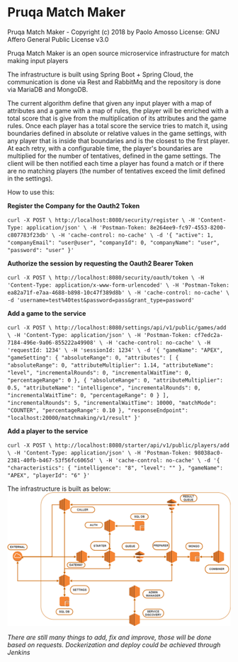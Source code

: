 # Pruqa Match Maker
Pruqa Match Maker - Copyright (c) 2018 by Paolo Amosso
License: GNU Affero General Public License v3.0

Pruqa Match Maker is an open source microservice infrastructure for match making input players

The infrastructure is built using Spring Boot + Spring Cloud, the communication is done via Rest and RabbitMq
and the repository is done via MariaDB and MongoDB.

The current algorithm define that given any input player with a map of attributes and a game with a map of rules,
the player will be enriched with a total score that is give from the multiplication of its attributes and the game rules.
Once each player has a total score the service tries to match it, using boundaries defined in absolute or relative values
in the game settings, with any player that is inside that boundaries and is the closest to the first player.
At each retry, with a configurable time, the player's boundaries are multiplied for the number of tentatives, defined in the game settings.
The client will be then notified each time a player has found a match or if there are no matching players (the number
of tentatives exceed the limit defined in the settings).

How to use this:

**Register the Company for the Oauth2 Token**

`
curl -X POST \
  http://localhost:8080/security/register \
  -H 'Content-Type: application/json' \
  -H 'Postman-Token: 8e264ee9-fc97-4553-8200-c807783f23db' \
  -H 'cache-control: no-cache' \
  -d '{
  "active": 1,
    "companyEmail": "user@user",
    "companyId": 0,
    "companyName": "user",
    "password": "user"
}'
`

**Authorize the session by requesting the Oauth2 Bearer Token**

`
curl -X POST \
  http://localhost:8080/security/oauth/token \
  -H 'Content-Type: application/x-www-form-urlencoded' \
  -H 'Postman-Token: ea82a71f-e7aa-4688-b898-10c47f389d8b' \
  -H 'cache-control: no-cache' \
  -d 'username=test%40test&password=pass&grant_type=password'
`

**Add a game to the service**

`
curl -X POST \
  http://localhost:8080/settings/api/v1/public/games/add \
  -H 'Content-Type: application/json' \
  -H 'Postman-Token: cf7edc2a-7184-496e-9a06-855222a49908' \
  -H 'cache-control: no-cache' \
  -H 'requestId: 1234' \
  -H 'sessionId: 1234' \
  -d '{
  "gameName": "APEX",
  "gameSetting": {
    "absoluteRange": 0,
    "attributes": [
      {
        "absoluteRange": 0,
        "attributeMultiplier": 1.14,
        "attributeName": "level",
        "incrementalRounds": 0,
        "incrementalWaitTime": 0,
        "percentageRange": 0
      },
      {
        "absoluteRange": 0,
        "attributeMultiplier": 0.5,
        "attributeName": "intelligence",
        "incrementalRounds": 0,
        "incrementalWaitTime": 0,
        "percentageRange": 0
      }
    ],
    "incrementalRounds": 5,
    "incrementalWaitTime": 10000,
    "matchMode": "COUNTER",
    "percentageRange": 0.10
  },
  "responseEndpoint": "localhost:20000/matchmaking/v1/result"
}'
`

**Add a player to the service**

`
curl -X POST \
  http://localhost:8080/starter/api/v1/public/players/add \
  -H 'Content-Type: application/json' \
  -H 'Postman-Token: 98038ac0-2381-40fb-b467-53f56fc6065d' \
  -H 'cache-control: no-cache' \
  -d '{
  "characteristics": {
    "intelligence": "8",
    "level": ""
  },
  "gameName": "APEX",
  "playerId": "6"
}'
`

The infrastructure is built as below:
![Infrastructure design](https://github.com/Eisman111/Pruqa-Match-Maker/blob/master/matchmakerv3.png)

_There are still many things to add, fix and improve, those will be done based on requests.
Dockerization and deploy could be achieved through Jenkins_
